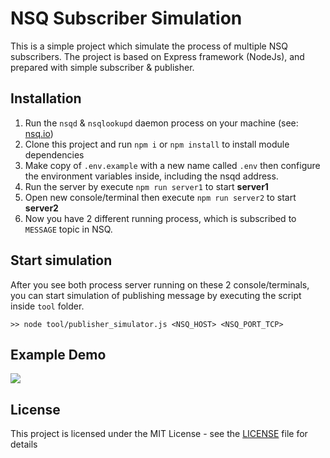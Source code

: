 # NSQ Subscriber Simulation

This is a simple project which simulate the process of multiple NSQ subscribers. The project is based on Express framework (NodeJs), and prepared with simple subscriber & publisher.


## Installation
1. Run the `nsqd` & `nsqlookupd` daemon process on your machine (see: [nsq.io](https://nsq.io))
2. Clone this project and run `npm i` or `npm install` to install module dependencies
3. Make copy of `.env.example` with a new name called `.env` then configure the environment variables inside, including the nsqd address.
4. Run the server by execute `npm run server1` to start **server1**
5. Open new console/terminal then execute `npm run server2` to start **server2**
6. Now you have 2 different running process, which is subscribed to `MESSAGE` topic in NSQ.

## Start simulation
After you see both process server running on these 2 console/terminals, you can start simulation of publishing message by executing the script inside `tool` folder.

    >> node tool/publisher_simulator.js <NSQ_HOST> <NSQ_PORT_TCP>

## Example Demo

<img src="https://raw.github.com/slaveofcode/nsq-multi-subscriber/master/example.gif" align="center" />



## License

This project is licensed under the MIT License - see the [LICENSE](LICENSE) file for details
